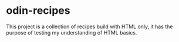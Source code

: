 # odin-recipes
This project is a collection of recipes build with HTML only, it has the purpose of testing my understanding of HTML basics.

